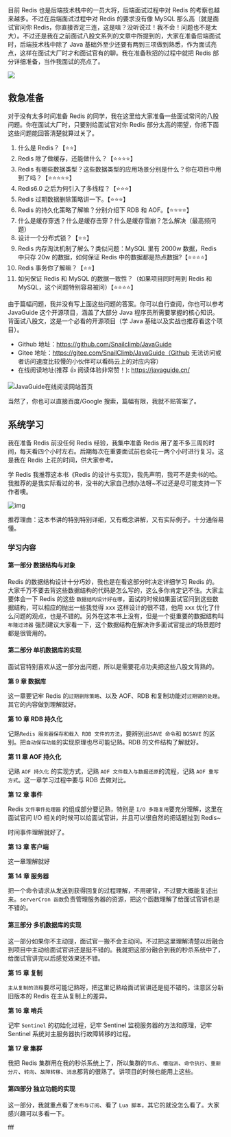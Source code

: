 目前 Redis 也是后端技术栈中的一员大将，后端面试过程中对 Redis 的考察也越来越多。不过在后端面试过程中对 Redis 的要求没有像 MySQL 那么高（就是面试官问你 Redis，你直接否定三连，这是啥？没听说过！我不会！问题也不是太大）。不过还是我在之前面试八股文系列的文章中所提到的，大家在准备后端面试时，后端技术栈中除了 Java 基础外至少还要有两到三项做到熟悉，作为面试亮点，这样在面试大厂时才和面试官有的聊。我在准备秋招的过程中就把 Redis 部分详细准备，当作我面试的亮点了。

![](https://img-blog.csdnimg.cn/20210628211422747.png)

## 救急准备

对于没有太多时间准备 Redis 的同学，我在这里给大家准备一些面试常问的八股问题。你在面试大厂时，只要别给面试官对你 Redis 部分太高的期望，你把下面这些问题能回答清楚就算过关了。

1. 什么是 Redis？【⭐⭐】
2. Redis 除了做缓存，还能做什么？【⭐⭐⭐⭐】
3. Redis 有哪些数据类型？这些数据类型的应用场景分别是什么？你在项目中用到了吗？【⭐⭐⭐⭐⭐】
4. Redis6.0 之后为何引入了多线程？【⭐⭐⭐】
5. Redis 过期数据删除策略讲一下。【⭐⭐⭐】
6. Redis 的持久化策略了解嘛？分别介绍下 RDB 和 AOF。【⭐⭐⭐⭐】
7. 什么是缓存穿透？什么是缓存击穿？什么是缓存雪崩？怎么解决（最高频问题）
8. 设计一个分布式锁？【⭐⭐】
9. Redis 内存淘汰机制了解么？类似问题：MySQL 里有 2000w 数据，Redis 中只存 20w 的数据，如何保证 Redis 中的数据都是热点数据?【⭐⭐⭐⭐】
10. Redis 事务你了解嘛？【⭐⭐】
11. 如何保证 Redis 和 MySQL 的数据一致性？（如果项目同时用到 Redis 和 MySQL，这个问题特别容易被问）【⭐⭐⭐⭐】

由于篇幅问题，我并没有写上面这些问题的答案。你可以自行查阅，你也可以参考 JavaGuide 这个开源项目，涵盖了大部分 Java 程序员所需要掌握的核心知识。背面试八股文，这是一个必看的开源项目（学 Java 基础以及实战也推荐看这个项目）。

- Github 地址：https://github.com/Snailclimb/JavaGuide
- Gitee 地址：https://gitee.com/SnailClimb/JavaGuide（Github 无法访问或者访问速度比较慢的小伙伴可以看码云上的对应内容）
- 在线阅读地址(推荐 👍 阅读体验非常赞！): https://javaguide.cn/

![JavaGuide在线阅读网站首页](https://img-blog.csdnimg.cn/adc8342fef88498f97de08c41ba5a6a4.png)

当然了，你也可以直接百度/Google 搜索，篇幅有限，我就不贴答案了。

## 系统学习

我在准备 Redis 前没任何 Redis 经验，我集中准备 Redis 用了差不多三周的时间，每天看四个小时左右。后期每次在重要面试前也会花一两个小时进行复习。这是我在 Redis 上花的时间，供大家参考。

学 Redis 我推荐这本书《Redis 的设计与实现》，我先声明，我可不是卖书的哈。我推荐的是我实际看过的书，没书的大家自己想办法呀~不过还是尽可能支持一下作者噢。

![img](https://img-blog.csdnimg.cn/20210628211613472.png)

推荐理由：这本书讲的特别特别详细，又有概念讲解，又有实际例子。十分通俗易懂。

### 学习内容

#### 第一部分 数据结构与对象

Redis 的数据结构设计十分巧妙，我也是在看这部分时决定详细学习 Redis 的。大家千万不要去背这些数据结构的代码是怎么写的，这么多你肯定记不住。大家主要体会一下 Redis 的这些 `数据结构设计好在哪`，面试的时候如果面试官问到这些数据结构，可以相应的抛出一些我觉得 xxx 这样设计的很不错，他用 xxx 优化了什么问题的观点，也是不错的。另外在这本书上没有，但是一个挺重要的数据结构叫 `布隆过滤器` 强烈建议大家看一下，这个数据结构在解决许多面试官提出的场景题时都是很管用的。

#### 第二部分 单机数据库的实现

面试官特别喜欢从这一部分出问题，所以是需要花点功夫把这些八股文背熟的。

**第 9 章 数据库**

这一章要记牢 Redis 的`过期删除策略`、以及 AOF、RDB 和复制功能对`过期键的处理`。其它的内容做到理解就好。

**第 10 章 RDB 持久化**

记熟`Redis 服务器保存和载入 RDB 文件的方法`，要辨别出`SAVE 命令`和 `BGSAVE` 的区别。把`自动保存功能`的实现原理也尽可能记熟。RDB 的文件结构了解就好。

**第 11 章 AOF 持久化**

记熟 `AOF 持久化` 的实现方式，记熟 `AOF 文件载入与数据还原`的流程，记熟 `AOF 重写方式`。这一章学习过程中要与 RDB 去做对比。

**第 12 章 事件**

Redis `文件事件处理器` 的组成部分要记熟，特别是 `I/O 多路复用`要充分理解，这里在面试官问 I/O 相关的时候可以给面试官讲，并且可以很自然的把话题扯到 Redis~

时间事件理解就好了。

**第 13 章 客户端**

这一章理解就好

**第 14 章 服务器**

把一个命令请求从发送到获得回复的过程理解，不用硬背，不过要大概能复述出来。`serverCron 函数`负责管理服务器的资源，把这个函数理解了给面试官讲也是不错的。

#### 第三部分 多机数据库的实现

这一部分如果你不主动提，面试官一搬不会主动问。不过把这里理解清楚以后融合到项目中主动给面试官讲还是挺不错的。我就把这部分融合到我的秒杀系统中了，给面试官讲完以后感觉效果还不错。

**第 15 章 复制**

`主从复制的流程`要尽可能记熟呀，把这里记熟给面试官讲还是挺不错的。注意区分新旧版本的 Redis 在主从复制上的差异。

**第 16 章 哨兵**

记牢 `Sentinel` 的初始化过程，记牢 Sentinel 监视服务器的方法和原理，记牢 Sentinel 系统对主服务器执行故障转移的过程。

**第 17 章 集群**

我把 Redis 集群用在我的秒杀系统上了，所以集群的`节点`、`槽指派`、`命令执行`、`重新分片`、`转向`、`故障转移`、`消息`都背的很熟了。讲项目的时候也能用上这些。

#### 第四部分 独立功能的实现

这一部分，我就重点看了`发布与订阅`、看了 `Lua 脚本`，其它的就没怎么看了。大家感兴趣可以多看一下。

fff
